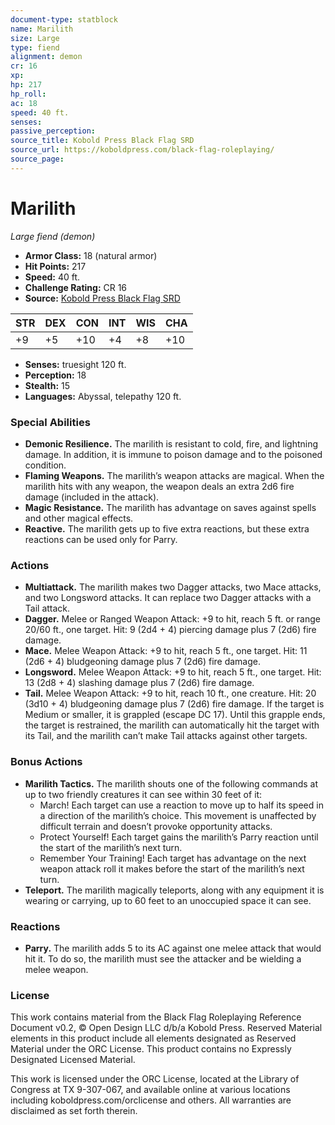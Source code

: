 ```yaml
---
document-type: statblock
name: Marilith
size: Large
type: fiend
alignment: demon
cr: 16
xp: 
hp: 217
hp_roll: 
ac: 18
speed: 40 ft.
senses: 
passive_perception: 
source_title: Kobold Press Black Flag SRD
source_url: https://koboldpress.com/black-flag-roleplaying/
source_page: 
---
```


# Marilith

*Large fiend (demon)*

- **Armor Class:** 18 (natural armor)
- **Hit Points:** 217
- **Speed:** 40 ft.
- **Challenge Rating:** CR 16
- **Source:** [Kobold Press Black Flag SRD](https://koboldpress.com/black-flag-roleplaying/)

| STR | DEX | CON | INT | WIS | CHA |
| --- | --- | --- | --- | --- | --- |
| +9 | +5 | +10 | +4 | +8 | +10 |

- **Senses:** truesight 120 ft.
- **Perception:** 18
- **Stealth:** 15
- **Languages:** Abyssal, telepathy 120 ft.

### Special Abilities

- **Demonic Resilience.** The marilith is resistant to cold, fire, and lightning damage. In addition, it is immune to poison damage and to the poisoned condition.
- **Flaming Weapons.** The marilith’s weapon attacks are magical. When the marilith hits with any weapon, the weapon deals an extra 2d6 fire damage (included in the attack).
- **Magic Resistance.** The marilith has advantage on saves against spells and other magical effects.
- **Reactive.** The marilith gets up to five extra reactions, but these extra reactions can be used only for Parry.

### Actions

- **Multiattack.** The marilith makes two Dagger attacks, two Mace attacks, and two Longsword attacks. It can replace two Dagger attacks with a Tail attack.
- **Dagger.** Melee or Ranged Weapon Attack: +9 to hit, reach 5 ft. or range 20/60 ft., one target. Hit: 9 (2d4 + 4) piercing damage plus 7 (2d6) fire damage.
- **Mace.** Melee Weapon Attack: +9 to hit, reach 5 ft., one target. Hit: 11 (2d6 + 4) bludgeoning damage plus 7 (2d6) fire damage.
- **Longsword.** Melee Weapon Attack: +9 to hit, reach 5 ft., one target. Hit: 13 (2d8 + 4) slashing damage plus 7 (2d6) fire damage.
- **Tail.** Melee Weapon Attack: +9 to hit, reach 10 ft., one creature. Hit: 20 (3d10 + 4) bludgeoning damage plus 7 (2d6) fire damage. If the target is Medium or smaller, it is grappled (escape DC 17). Until this grapple ends, the target is restrained, the marilith can automatically hit the target with its Tail, and the marilith can’t make Tail attacks against other targets.

### Bonus Actions

- **Marilith Tactics.** The marilith shouts one of the following commands at up to two friendly creatures it can see within 30 feet of it:
	- March! Each target can use a reaction to move up to half its speed in a direction of the marilith’s choice. This movement is unaffected by difficult terrain and doesn’t provoke opportunity attacks.
	- Protect Yourself! Each target gains the marilith’s Parry reaction until the start of the marilith’s next turn.
	- Remember Your Training! Each target has advantage on the next weapon attack roll it makes before the start of the marilith’s next turn.
- **Teleport.** The marilith magically teleports, along with any equipment it is wearing or carrying, up to 60 feet to an unoccupied space it can see.

### Reactions

- **Parry.** The marilith adds 5 to its AC against one melee attack that would hit it. To do so, the marilith must see the attacker and be wielding a melee weapon.

### License

This work contains material from the Black Flag Roleplaying Reference Document v0.2, © Open Design LLC d/b/a Kobold Press. Reserved Material elements in this product include all elements designated as Reserved Material under the ORC License. This product contains no Expressly Designated Licensed Material.

This work is licensed under the ORC License, located at the Library of Congress at TX 9-307-067, and available online at various locations including koboldpress.com/orclicense and others. All warranties are disclaimed as set forth therein.
